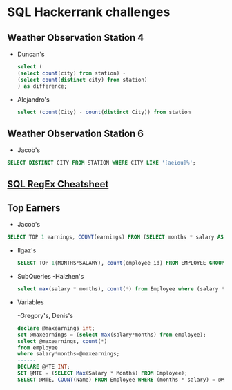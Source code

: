 # SQL Hackerrank challenges

## Weather Observation Station 4
- Duncan's
    ```sql
    select (
    (select count(city) from station) -
    (select count(distinct city) from station)
    ) as difference;
    ```

- Alejandro's
    ```sql
    select (count(City) - count(distinct City)) from station
    ```

## Weather Observation Station 6
- Jacob's
```sql 
SELECT DISTINCT CITY FROM STATION WHERE CITY LIKE '[aeiou]%';
```

## [SQL RegEx Cheatsheet](https://learn.microsoft.com/en-us/sql/ssms/scripting/search-text-with-regular-expressions?view=sql-server-ver16)

## Top Earners
- Jacob's
```sql
SELECT TOP 1 earnings, COUNT(earnings) FROM (SELECT months * salary AS earnings FROM Employee) t GROUP BY earnings ORDER BY earnings DESC;

```
- Ilgaz's
    ```sql
    SELECT TOP 1(MONTHS*SALARY), count(employee_id) FROM EMPLOYEE GROUP BY months*salary ORDER BY months*salary desc ;
    ```

- SubQueries
    -Haizhen's
    ```sql
    select max(salary * months), count(*) from Employee where (salary * months) = (select max(salary * months) from Employee);
    ```


- Variables

    -Gregory's, Denis's
    ```sql
    declare @maxearnings int;
    set @maxearnings = (select max(salary*months) from employee);
    select @maxearnings, count(*)
    from employee
    where salary*months=@maxearnings;
    ------ 
    DECLARE @MTE INT;
    SET @MTE = (SELECT Max(Salary * Months) FROM Employee);
    SELECT @MTE, COUNT(Name) FROM Employee WHERE (months * salary) = @MTE;
    ```